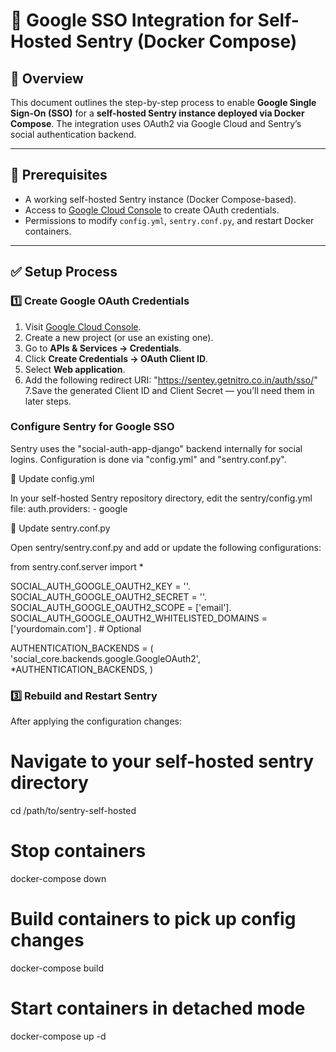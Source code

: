 # 📄 Google SSO Integration for Self-Hosted Sentry (Docker Compose)

## 📑 Overview

This document outlines the step-by-step process to enable **Google Single Sign-On (SSO)** for a **self-hosted Sentry instance deployed via Docker Compose**. The integration uses OAuth2 via Google Cloud and Sentry’s social authentication backend.

---

## 📌 Prerequisites

- A working self-hosted Sentry instance (Docker Compose-based).
- Access to [Google Cloud Console](https://console.cloud.google.com/apis/credentials) to create OAuth credentials.
- Permissions to modify `config.yml`, `sentry.conf.py`, and restart Docker containers.

---

## ✅ Setup Process

### 1️⃣ Create Google OAuth Credentials

1. Visit [Google Cloud Console](https://console.cloud.google.com/apis/credentials).
2. Create a new project (or use an existing one).
3. Go to **APIs & Services → Credentials**.
4. Click **Create Credentials → OAuth Client ID**.
5. Select **Web application**.
6. Add the following redirect URI:
    "https://sentey.getnitro.co.in/auth/sso/"
7.Save the generated Client ID and Client Secret — you’ll need them in later steps.

### Configure Sentry for Google SSO
Sentry uses the "social-auth-app-django" backend internally for social logins. Configuration is done via "config.yml" and "sentry.conf.py".

📄 Update config.yml

In your self-hosted Sentry repository directory, edit the sentry/config.yml file:
    auth.providers:
              - google

📄 Update sentry.conf.py

Open sentry/sentry.conf.py and add or update the following configurations:

from sentry.conf.server import *

SOCIAL_AUTH_GOOGLE_OAUTH2_KEY = '<your-client-id>'.
SOCIAL_AUTH_GOOGLE_OAUTH2_SECRET = '<your-client-secret>'.
SOCIAL_AUTH_GOOGLE_OAUTH2_SCOPE = ['email'].
SOCIAL_AUTH_GOOGLE_OAUTH2_WHITELISTED_DOMAINS = ['yourdomain.com'] . # Optional

AUTHENTICATION_BACKENDS = (
    'social_core.backends.google.GoogleOAuth2',
    *AUTHENTICATION_BACKENDS,
)

### 3️⃣ Rebuild and Restart Sentry

After applying the configuration changes:

# Navigate to your self-hosted sentry directory
cd /path/to/sentry-self-hosted

# Stop containers
docker-compose down

# Build containers to pick up config changes
docker-compose build

# Start containers in detached mode
docker-compose up -d



